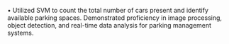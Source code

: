 • Utilized SVM to count the total number of cars present and identify available parking spaces. Demonstrated proficiency in image processing, object detection, and real-time data analysis for parking management systems.
